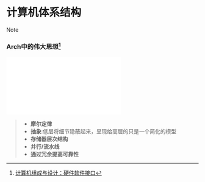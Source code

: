 # 计算机体系结构

> [!NOTE] 
> ### Arch中的伟大思想[^1]
![](../../../files/slides/CS61C%2020fall/lec01.pdf#page=13)
> - **摩尔定律**
> - **抽象**:低层将细节隐蔽起来，呈现给高层的只是一个简化的模型
> - **存储器层次结构**
> - **并行/流水线**
> - **通过冗余提高可靠性**
	
[^1]:[计算机组成与设计：硬件软件接口](../../../files/books/Arch/计算机组成与设计：硬件软件接口.pdf#page=28)